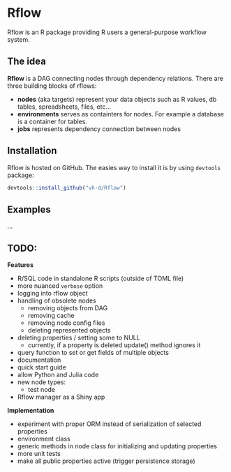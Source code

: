 
<!-- README.md is generated from README.Rmd. Please edit that file -->

# Rflow

Rflow is an R package providing R users a general-purpose workflow
system.

## The idea

**Rflow** is a DAG connecting nodes through dependency relations. There
are three building blocks of rflows:

  - **nodes** (aka targets) represent your data objects such as R
    values, db tables, spreadsheets, files, etc…
  - **environments** serves as containters for nodes. For example a
    database is a container for tables.
  - **jobs** represents dependency connection between nodes

## Installation

Rflow is hosted on GitHub. The easies way to install it is by using
`devtools` package:

``` r
devtools::install_github("vh-d/Rflow")
```

## Examples

…

## TODO:

**Features**

  - R/SQL code in standalone R scripts (outside of TOML file)
  - more nuanced `verbose` option
  - logging into rflow object
  - handling of obsolete nodes
      - removing objects from DAG
      - removing cache
      - removing node config files
      - deleting represented objects
  - deleting properties / setting some to NULL
      - currently, if a property is deleted update() method ignores it
  - query function to set or get fields of multiple objects
  - documentation
  - quick start guide
  - allow Python and Julia code
  - new node types:
      - test node
  - Rflow manager as a Shiny app

**Implementation**

  - experiment with proper ORM instead of serialization of selected
    properties
  - environment class
  - generic methods in node class for initializing and updating
    properties
  - more unit tests
  - make all public properties active (trigger persistence storage)
